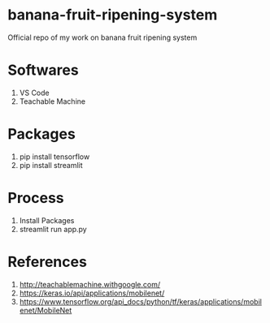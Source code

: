 # banana-fruit-ripening-system
Official repo of my work on banana fruit ripening system

# Softwares
1. VS Code
2. Teachable Machine

# Packages
1. pip install tensorflow
2. pip install streamlit

# Process
1. Install Packages
2. streamlit run app.py

# References
1. http://teachablemachine.withgoogle.com/
2. https://keras.io/api/applications/mobilenet/
3. https://www.tensorflow.org/api_docs/python/tf/keras/applications/mobilenet/MobileNet
